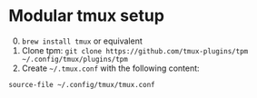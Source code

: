 # Modular tmux setup

0. `brew install tmux` or equivalent
1. Clone tpm: `git clone https://github.com/tmux-plugins/tpm ~/.config/tmux/plugins/tpm`
2. Create `~/.tmux.conf` with the following content:

```
source-file ~/.config/tmux/tmux.conf
```
